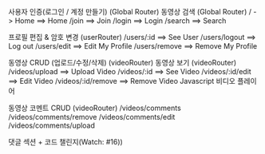 사용자 인증(로그인 / 계정 만들기) (Global Router)
동영상 검색 (Global Router)
/ -> Home ==> Home
/join ==> Join
/login ==> Login
/search ==> Search

프로필 편집 & 암호 변경 (userRouter)
/users/:id ==> See User
/users/logout ==> Log out
/users/edit ==> Edit My Profile
/users/remove ==> Remove My Profile

동영상 CRUD (업로드/수정/삭제) (videoRouter)
동영상 보기 (videoRouter)
/videos/upload ==> Upload Video
/videos/:id ==> See Video
/videos/:id/edit ==> Edit Video
/videos/:id/remove ==> Remove Video
Javascript 비디오 플레이어

동영상 코멘트 CRUD (videoRouter)
/videos/comments
/videos/comments/remove
/videos/comments/edit
/videos/comments/upload

댓글 섹션 + 코드 챌린지(Watch: #16))
